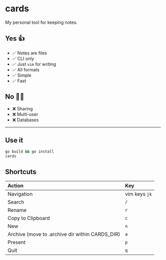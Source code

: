 # cards

My personal tool for keeping notes.

## Yes 👍

- ✅ Notes are files
- ✅ CLI only
- ✅ Just `vim` for writing
- ✅ All formats
- ✅ Simple
- ✅ Fast

## No 🙅‍♂️

- ❌ Sharing
- ❌ Multi-user
- ❌ Databases

---

## Use it

```bash
go build && go install
cards
```

##  Shortcuts

| Action                                          | Key           |
|:------------------------------------------------|:--------------|
| Navigation                                      | vim keys `jk` |
| Search                                          | `/`           |
| Rename                                          | `r`           |
| Copy to Clipboard                               | `c`           |
| New                                             | `n`           |
| Archive (move to .archive dir within CARDS_DIR) | `a`           |
| Present                                         | `p`           |
| Quit                                            | `q`           |
